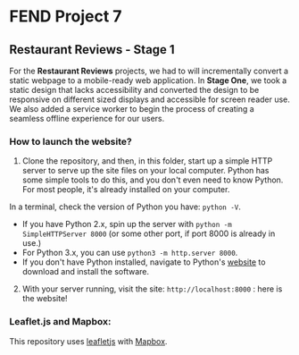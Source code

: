 # FEND Project 7 
## Restaurant Reviews - Stage 1
For the **Restaurant Reviews** projects, we had to will incrementally convert a static webpage to a mobile-ready web application. In **Stage One**, we took a static design that lacks accessibility and converted the design to be responsive on different sized displays and accessible for screen reader use. We also added a service worker to begin the process of creating a seamless offline experience for our users.

### How to launch the website?

1. Clone the repository, and then, in this folder, start up a simple HTTP server to serve up the site files on your local computer. Python has some simple tools to do this, and you don't even need to know Python. For most people, it's already installed on your computer. 

In a terminal, check the version of Python you have: `python -V`. 
- If you have Python 2.x, spin up the server with `python -m SimpleHTTPServer 8000` (or some other port, if port 8000 is already in use.) 
- For Python 3.x, you can use `python3 -m http.server 8000`. 
- If you don't have Python installed, navigate to Python's [website](https://www.python.org/) to download and install the software.

2. With your server running, visit the site: `http://localhost:8000` : here is the website!

### Leaflet.js and Mapbox:

This repository uses [leafletjs](https://leafletjs.com/) with [Mapbox](https://www.mapbox.com/). 


